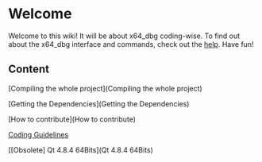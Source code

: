 # Welcome #

Welcome to this wiki! It will be about x64_dbg coding-wise. To find out about the x64_dbg interface and commands, check out the [help](http://help.x64dbg.com). Have fun!

## Content ##
[Compiling the whole project](Compiling the whole project)

[Getting the Dependencies](Getting the Dependencies)

[How to contribute](How to contribute)

[Coding Guidelines](x64_dbg_coding_guidelines)

[[Obsolete] Qt 4.8.4 64Bits](Qt 4.8.4 64Bits)

